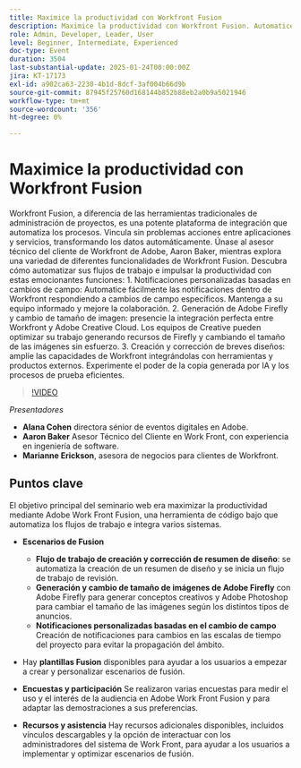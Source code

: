 ```yaml
---
title: Maximice la productividad con Workfront Fusion
description: Maximice la productividad con Workfront Fusion. Automatice los flujos de trabajo, integre sistemas y mejore la colaboración con notificaciones personalizadas, cambio de tamaño de imágenes y mucho más.
role: Admin, Developer, Leader, User
level: Beginner, Intermediate, Experienced
doc-type: Event
duration: 3504
last-substantial-update: 2025-01-24T00:00:00Z
jira: KT-17173
exl-id: a902ca63-2230-4b1d-8dcf-3af004b66d9b
source-git-commit: 87945f25760d168144b852b88eb2a0b9a5021946
workflow-type: tm+mt
source-wordcount: '356'
ht-degree: 0%

---
```


# Maximice la productividad con Workfront Fusion

Workfront Fusion, a diferencia de las herramientas tradicionales de administración de proyectos, es una potente plataforma de integración que automatiza los procesos. Vincula sin problemas acciones entre aplicaciones y servicios, transformando los datos automáticamente. Únase al asesor técnico del cliente de Workfront de Adobe, Aaron Baker, mientras explora una variedad de diferentes funcionalidades de Workfront Fusion. Descubra cómo automatizar sus flujos de trabajo e impulsar la productividad con estas emocionantes funciones: 1. Notificaciones personalizadas basadas en cambios de campo: Automatice fácilmente las notificaciones dentro de Workfront respondiendo a cambios de campo específicos. Mantenga a su equipo informado y mejore la colaboración. 2. Generación de Adobe Firefly y cambio de tamaño de imagen: presencie la integración perfecta entre Workfront y Adobe Creative Cloud. Los equipos de Creative pueden optimizar su trabajo generando recursos de Firefly y cambiando el tamaño de las imágenes sin esfuerzo. 3. Creación y corrección de breves diseños: amplíe las capacidades de Workfront integrándolas con herramientas y productos externos. Experimente el poder de la copia generada por IA y los procesos de prueba eficientes.

>[!VIDEO](https://video.tv.adobe.com/v/3443029/?learn=on&enablevpops)


*Presentadores*

* **Alana Cohen** directora sénior de eventos digitales en Adobe.
* **Aaron Baker** Asesor Técnico del Cliente en Work Front, con experiencia en ingeniería de software.
* **Marianne Erickson**, asesora de negocios para clientes de Workfront.

## Puntos clave

El objetivo principal del seminario web era maximizar la productividad mediante Adobe Work Front Fusion, una herramienta de código bajo que automatiza los flujos de trabajo e integra varios sistemas.

* **Escenarios de Fusion**

   * **Flujo de trabajo de creación y corrección de resumen de diseño**: se automatiza la creación de un resumen de diseño y se inicia un flujo de trabajo de revisión.
   * **Generación y cambio de tamaño de imágenes de Adobe Firefly** con Adobe Firefly para generar conceptos creativos y Adobe Photoshop para cambiar el tamaño de las imágenes según los distintos tipos de anuncios.
   * **Notificaciones personalizadas basadas en el cambio de campo** Creación de notificaciones para cambios en las escalas de tiempo del proyecto para evitar la propagación del ámbito.

* Hay **plantillas Fusion** disponibles para ayudar a los usuarios a empezar a crear y personalizar escenarios de fusión.

* **Encuestas y participación** Se realizaron varias encuestas para medir el uso y el interés de la audiencia en Adobe Work Front Fusion y para adaptar las demostraciones a sus preferencias.

* **Recursos y asistencia** Hay recursos adicionales disponibles, incluidos vínculos descargables y la opción de interactuar con los administradores del sistema de Work Front, para ayudar a los usuarios a implementar y optimizar escenarios de fusión.
